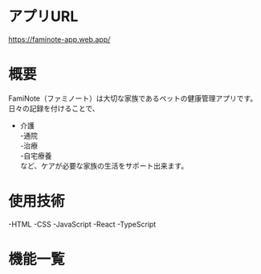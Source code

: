# アプリURL
https://faminote-app.web.app/

# 概要
FamiNote（ファミノート）は大切な家族であるペットの健康管理アプリです。  
日々の記録を付けることで、  
- 介護  
-通院  
-治療  
-自宅療養  
など、ケアが必要な家族の生活をサポート出来ます。

# 使用技術
-HTML
-CSS
-JavaScript
-React
-TypeScript


# 機能一覧
